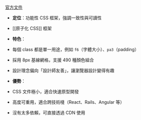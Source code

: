 [官方文件](https://tachyons.io/docs/)

- **定位**：功能性 CSS 框架，強調一致性與可讀性
-  [[原子化 CSS]] 框架
- **特色**：

- 每個 class 都是單一用途，例如 `f6`（字體大小）、`pa3`（padding）
- 採用 8px 基線網格，支援 490 種顏色組合
- 設計理念偏向「設計師友善」，讓瀏覽器設計變得有趣

- **優勢**：

- CSS 文件極小，適合快速原型開發
- 高度可重用，適合跨技術棧（React、Rails、Angular 等）
- 沒有太多依賴，可直接透過 CDN 使用